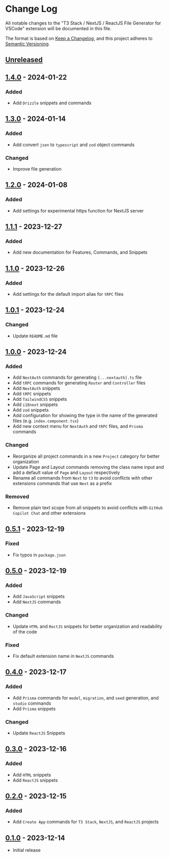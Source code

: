 # Change Log

All notable changes to the "T3 Stack / NextJS / ReactJS File Generator for VSCode" extension will be documented in this file.

The format is based on [Keep a Changelog](https://keepachangelog.com/en/1.0.0/),
and this project adheres to [Semantic Versioning](https://semver.org/spec/v2.0.0.html).

## [Unreleased]

## [1.4.0] - 2024-01-22

### Added

- Add `Drizzle` snippets and commands

## [1.3.0] - 2024-01-14

### Added

- Add convert `json` to `typescript` and `zod` object commands

### Changed

- Improve file generation

## [1.2.0] - 2024-01-08

### Added

- Add settings for experimental https function for NextJS server

## [1.1.1] - 2023-12-27

### Added

- Add new documentation for Features, Commands, and Snippets

## [1.1.0] - 2023-12-26

### Added

- Add settings for the default import alias for `tRPC` files

## [1.0.1] - 2023-12-24

### Changed

- Update `README.md` file

## [1.0.0] - 2023-12-24

### Added

- Add `NextAuth` commands for generating `[...nextauth].ts` file
- Add `tRPC` commands for generating `Router` and `Controller` files
- Add `NextAuth` snippets
- Add `tRPC` snippets
- Add `TailwindCSS` snippets
- Add `i18next` snippets
- Add `zod` snippets
- Add configuration for showing the type in the name of the generated files (e.g. `index.component.tsx`)
- Add new context menu for `NextAuth` and `tRPC` files, and `Prisma` commands

### Changed

- Reorganize all project commands in a new `Project` category for better organization
- Update Page and Layout commands removing the class name input and add a default value of `Page` and `Layout` respectively
- Rename all commands from `Next` to `t3` to avoid conflicts with other extensions commands that use `Next` as a prefix

### Removed

- Remove plain text scope from all snippets to avoid conflicts with `GitHub Copilot Chat` and other extensions

## [0.5.1] - 2023-12-19

### Fixed

- Fix typos in `package.json`

## [0.5.0] - 2023-12-19

### Added

- Add `JavaScript` snippets
- Add `NextJS` commands

### Changed

- Update `HTML` and `RectJS` snippets for better organization and readability of the code

### Fixed

- Fix default extension name in `NextJS` commands

## [0.4.0] - 2023-12-17

### Added

- Add `Prisma` commands for `model`, `migration`, and `seed` generation, and `studio` commands
- Add `Prisma` snippets

### Changed

- Update `ReactJS` Snippets

## [0.3.0] - 2023-12-16

### Added

- Add `HTML` snippets
- Add `ReactJS` snippets

## [0.2.0] - 2023-12-15

### Added

- Add `Create App` commands for `T3 Stack`, `NextJS`, and `ReactJS` projects

## [0.1.0] - 2023-12-14

- Initial release

[unreleased]: https://github.com/ManuelGil/vscode-nextjs-generator/compare/v1.4.0...HEAD
[1.4.0]: https://github.com/ManuelGil/vscode-nextjs-generator/compare/v1.3.0...v1.4.0
[1.3.0]: https://github.com/ManuelGil/vscode-nextjs-generator/compare/v1.2.0...v1.3.0
[1.2.0]: https://github.com/ManuelGil/vscode-nextjs-generator/compare/v1.1.1...v1.2.0
[1.1.1]: https://github.com/ManuelGil/vscode-nextjs-generator/compare/v1.1.0...v1.1.1
[1.1.0]: https://github.com/ManuelGil/vscode-nextjs-generator/compare/v1.0.1...v1.1.0
[1.0.1]: https://github.com/ManuelGil/vscode-nextjs-generator/compare/v1.0.0...v1.0.1
[1.0.0]: https://github.com/ManuelGil/vscode-nextjs-generator/compare/v0.5.1...v1.0.0
[0.5.1]: https://github.com/ManuelGil/vscode-nextjs-generator/compare/v0.5.0...v0.5.1
[0.5.0]: https://github.com/ManuelGil/vscode-nextjs-generator/compare/v0.4.0...v0.5.0
[0.4.0]: https://github.com/ManuelGil/vscode-nextjs-generator/compare/v0.3.0...v0.4.0
[0.3.0]: https://github.com/ManuelGil/vscode-nextjs-generator/compare/v0.2.0...v0.3.0
[0.2.0]: https://github.com/ManuelGil/vscode-nextjs-generator/compare/v0.1.0...v0.2.0
[0.1.0]: https://github.com/ManuelGil/vscode-nextjs-generator/releases/tag/v0.1.0
